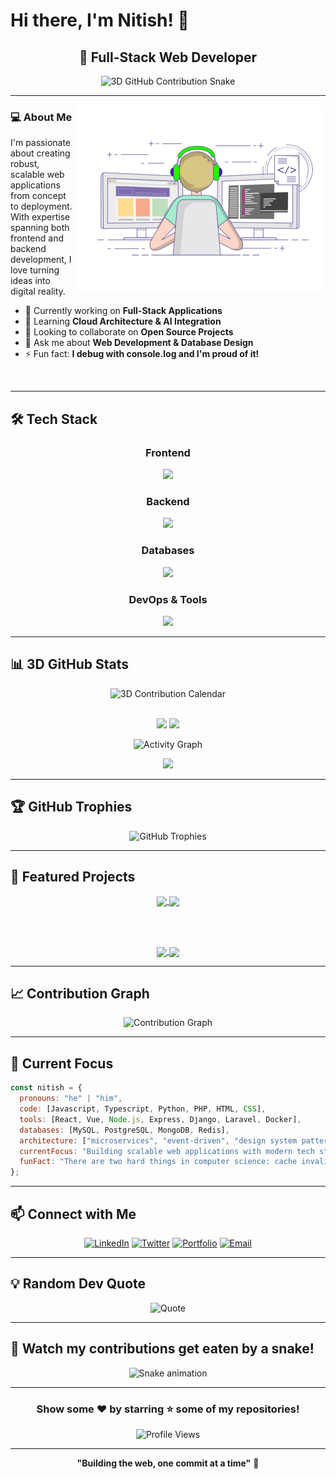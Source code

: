# Hi there, I'm Nitish! 👋

<div align="center">
  
## 🚀 Full-Stack Web Developer
  
![3D GitHub Contribution Snake](https://raw.githubusercontent.com/thenitishmind/thenitishmind/output/github-contribution-grid-snake-dark.svg)

</div>

---

<img align="right" alt="Coding" width="400" src="https://raw.githubusercontent.com/devSouvik/devSouvik/master/gif3.gif">

### 💻 About Me

I'm passionate about creating robust, scalable web applications from concept to deployment. With expertise spanning both frontend and backend development, I love turning ideas into digital reality.

- 🔭 Currently working on **Full-Stack Applications**
- 🌱 Learning **Cloud Architecture & AI Integration**
- 👯 Looking to collaborate on **Open Source Projects**
- 💬 Ask me about **Web Development & Database Design**
- ⚡ Fun fact: **I debug with console.log and I'm proud of it!**

<br clear="both">

---

## 🛠️ Tech Stack

<div align="center">

### Frontend
<img src="https://skillicons.dev/icons?i=js,ts,react,vue,angular,html,css,sass,tailwind,bootstrap" />

### Backend
<img src="https://skillicons.dev/icons?i=nodejs,express,python,django,flask,php,laravel" />

### Databases
<img src="https://skillicons.dev/icons?i=mysql,postgresql,mongodb,redis,firebase" />

### DevOps & Tools
<img src="https://skillicons.dev/icons?i=git,github,docker,aws,heroku,vercel,linux,nginx" />

</div>

---

## 📊 3D GitHub Stats

<div align="center">

<!-- 3D Contribution Calendar -->
![3D Contribution Calendar](https://github.com/thenitishmind/thenitishmind/blob/main/profile-3d-contrib/profile-gitblock.svg)

<br>

<!-- Enhanced GitHub Stats with 3D effects -->
<img height="180em" src="https://github-readme-stats-sigma-five.vercel.app/api?username=thenitishmind&show_icons=true&theme=algolia&include_all_commits=true&count_private=true&hide_border=true&bg_color=0D1117&title_color=58A6FF&text_color=C9D1D9&icon_color=79C0FF"/>
<img height="180em" src="https://github-readme-stats-sigma-five.vercel.app/api/top-langs/?username=thenitishmind&layout=compact&theme=algolia&hide_border=true&bg_color=0D1117&title_color=58A6FF&text_color=C9D1D9"/>

<br>

<!-- 3D Activity Graph -->
![Activity Graph](https://github-readme-activity-graph.vercel.app/graph?username=thenitishmind&theme=github-compact&bg_color=0D1117&color=58A6FF&line=79C0FF&point=C9D1D9&area=true&hide_border=true)

<!-- Streak Stats with 3D styling -->
<img src="https://github-readme-streak-stats.herokuapp.com/?user=thenitishmind&theme=algolia&hide_border=true&background=0D1117&stroke=58A6FF&ring=79C0FF&fire=FF6B6B&currStreakNum=C9D1D9&sideNums=C9D1D9&currStreakLabel=58A6FF&sideLabels=58A6FF&dates=8B949E"/>

</div>

---

## 🏆 GitHub Trophies

<div align="center">
  
![GitHub Trophies](https://github-profile-trophy.vercel.app/?username=thenitishmind&theme=algolia&no-frame=true&no-bg=true&margin-w=4&row=2&column=4)

</div>

---

## 🚧 Featured Projects

<div align="center">

<!-- Project cards with 3D effect -->
<a href="https://github.com/thenitishmind/project1">
  <img align="center" src="https://github-readme-stats.vercel.app/api/pin/?username=thenitishmind&repo=project1&theme=algolia&hide_border=true&bg_color=0D1117" />
</a>
<a href="https://github.com/thenitishmind/project2">
  <img align="center" src="https://github-readme-stats.vercel.app/api/pin/?username=thenitishmind&repo=project2&theme=algolia&hide_border=true&bg_color=0D1117" />
</a>

<br><br>

<a href="https://github.com/thenitishmind/project3">
  <img align="center" src="https://github-readme-stats.vercel.app/api/pin/?username=thenitishmind&repo=project3&theme=algolia&hide_border=true&bg_color=0D1117" />
</a>
<a href="https://github.com/thenitishmind/project4">
  <img align="center" src="https://github-readme-stats.vercel.app/api/pin/?username=thenitishmind&repo=project4&theme=algolia&hide_border=true&bg_color=0D1117" />
</a>

</div>

---

## 📈 Contribution Graph

<div align="center">

![Contribution Graph](https://github-readme-activity-graph.vercel.app/graph?username=thenitishmind&custom_title=Nitish's%20GitHub%20Activity%20Graph&bg_color=0D1117&color=58A6FF&line=79C0FF&point=C9D1D9&area_color=79C0FF&title_color=58A6FF&area=true)

</div>

---

## 🎯 Current Focus

```javascript
const nitish = {
  pronouns: "he" | "him",
  code: [Javascript, Typescript, Python, PHP, HTML, CSS],
  tools: [React, Vue, Node.js, Express, Django, Laravel, Docker],
  databases: [MySQL, PostgreSQL, MongoDB, Redis],
  architecture: ["microservices", "event-driven", "design system pattern"],
  currentFocus: "Building scalable web applications with modern tech stack",
  funFact: "There are two hard things in computer science: cache invalidation, naming things, and off-by-one errors."
};
```

---

## 📫 Connect with Me

<div align="center">

[![LinkedIn](https://img.shields.io/badge/LinkedIn-0077B5?style=for-the-badge&logo=linkedin&logoColor=white)](https://linkedin.com/in/yourprofile)
[![Twitter](https://img.shields.io/badge/Twitter-1DA1F2?style=for-the-badge&logo=twitter&logoColor=white)](https://twitter.com/yourhandle)
[![Portfolio](https://img.shields.io/badge/Portfolio-FF5722?style=for-the-badge&logo=todoist&logoColor=white)](https://yourportfolio.com)
[![Email](https://img.shields.io/badge/Gmail-D14836?style=for-the-badge&logo=gmail&logoColor=white)](mailto:your.email@example.com)

</div>

---

## 💡 Random Dev Quote

<div align="center">

![Quote](https://quotes-github-readme.vercel.app/api?type=horizontal&theme=algolia)

</div>

---

## 🐍 Watch my contributions get eaten by a snake!

<div align="center">
  
![Snake animation](https://raw.githubusercontent.com/thenitishmind/thenitishmind/output/github-contribution-grid-snake.svg)

</div>

---

<div align="center">

### Show some ❤️ by starring ⭐ some of my repositories!

![Profile Views](https://komarev.com/ghpvc/?username=thenitishmind&color=brightgreen&style=flat-square&label=Profile+Views)

---

**"Building the web, one commit at a time"** 🚀

</div>
